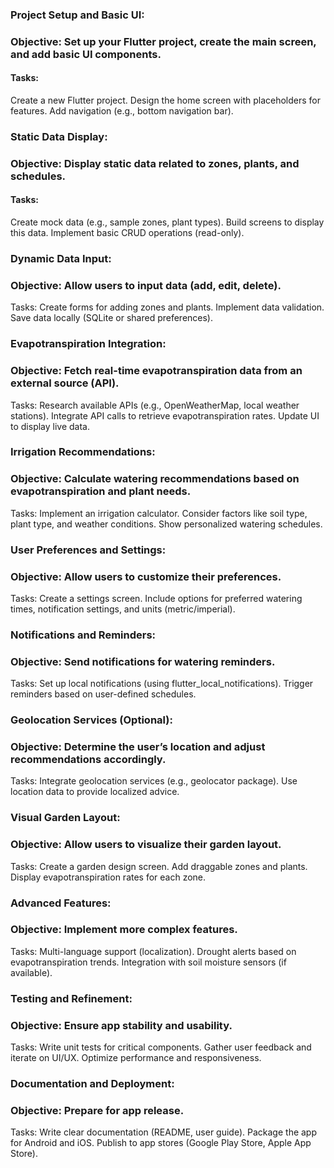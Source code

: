 ### Project Setup and Basic UI:
###  Objective: Set up your Flutter project, create the main screen, and add basic UI components.
#### Tasks:
Create a new Flutter project.
Design the home screen with placeholders for features.
Add navigation (e.g., bottom navigation bar).

###  Static Data Display:
###  Objective: Display static data related to zones, plants, and schedules.
#### Tasks:
Create mock data (e.g., sample zones, plant types).
Build screens to display this data.
Implement basic CRUD operations (read-only).

### Dynamic Data Input:
###  Objective: Allow users to input data (add, edit, delete).
Tasks:
Create forms for adding zones and plants.
Implement data validation.
Save data locally (SQLite or shared preferences).

### Evapotranspiration Integration:
### Objective: Fetch real-time evapotranspiration data from an external source (API).
Tasks:
Research available APIs (e.g., OpenWeatherMap, local weather stations).
Integrate API calls to retrieve evapotranspiration rates.
Update UI to display live data.

### Irrigation Recommendations:
### Objective: Calculate watering recommendations based on evapotranspiration and plant needs.
Tasks:
Implement an irrigation calculator.
Consider factors like soil type, plant type, and weather conditions.
Show personalized watering schedules.

### User Preferences and Settings:
### Objective: Allow users to customize their preferences.
Tasks:
Create a settings screen.
Include options for preferred watering times, notification settings, and units (metric/imperial).

### Notifications and Reminders:
### Objective: Send notifications for watering reminders.
Tasks:
Set up local notifications (using flutter_local_notifications).
Trigger reminders based on user-defined schedules.

### Geolocation Services (Optional):
### Objective: Determine the user’s location and adjust recommendations accordingly.
Tasks:
Integrate geolocation services (e.g., geolocator package).
Use location data to provide localized advice.

### Visual Garden Layout:
### Objective: Allow users to visualize their garden layout.
Tasks:
Create a garden design screen.
Add draggable zones and plants.
Display evapotranspiration rates for each zone.

### Advanced Features:
### Objective: Implement more complex features.
Tasks:
Multi-language support (localization).
Drought alerts based on evapotranspiration trends.
Integration with soil moisture sensors (if available).

### Testing and Refinement:
### Objective: Ensure app stability and usability.
Tasks:
Write unit tests for critical components.
Gather user feedback and iterate on UI/UX.
Optimize performance and responsiveness.

### Documentation and Deployment:
### Objective: Prepare for app release.
Tasks:
Write clear documentation (README, user guide).
Package the app for Android and iOS.
Publish to app stores (Google Play Store, Apple App Store).